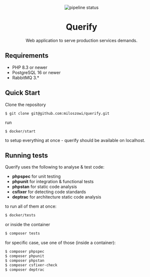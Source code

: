 <p align="center"> 
<img src="https://github.com/miloszowi/querify/actions/workflows/app.yml/badge.svg" alt="pipeline status" />
</p>
<h1 align="center">Querify </h1>
<p align="center">Web application to serve production services demands.</p>


## Requirements
* PHP 8.3 or newer
* PostgreSQL 16 or newer
* RabbitMQ 3.*

## Quick Start
Clone the repository
```
$ git clone git@github.com:miloszowi/querify.git
```
run
```
$ docker/start
```
to setup everything at once - querify should be available on localhost.


## Running tests
Querify uses the following to analyse & test code:
- **phpspec** for unit testing
- **phpunit** for integration & functional tests
- **phpstan** for static code analysis
- **csfixer** for detecting code standards
- **deptrac** for architecture static code analysis

to run all of them at once:
```bash
$ docker/tests
```
or inside the container 
```bash
$ composer tests
```

for specific case, use one of those (inside a container):
```bash
$ composer phpspec
$ composer phpunit
$ composer phpstan
$ composer csfixer-check
$ composer deptrac
```



